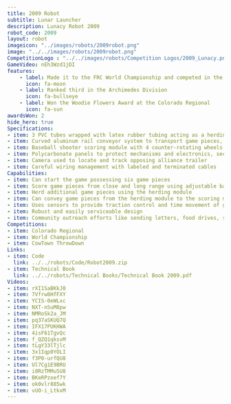 ```yaml
---
title: 2009 Robot
subtitle: Lunar Launcher
description: Lunacy Robot 2009
robot_code: 2009
layout: robot
imageicon: "../images/robots/2009robot.png"
image: "../../images/robots/2009robot.png"
CompetitionLogo : "../../images/robots/Competition Logos/2009_Lunacy.png"
GameVideo: nEh3Wzd1jDI
features:
    - label: Made it to the FRC World Championship and competed in the Archimedes Division
      icon: fa-moon
    - label: Ranked third in the Archimedes Division
      icon: fa-bullseye
    - label: Won the Woodie Flowers Award at the Colorado Regional
      icon: fa-sun
awardsWon: 2
hide_hero: true
Specifications:
- item: 3 PVC tubes wrapped with latex rubber tubing acting as a herding module, driven by a high torque RS 545 motor and gearbox
- item: Curved aluminum rail conveyor system to transport game pieces, driven by a Globe motor through a jackshaft and #25 chain with 2.0" wide traction wheels (top wheel overdriven by 20%)
- item: Baseball shooter scoring module with 4 counter-rotating wheels to compress and shoot game pieces, made of waterjet-cut aluminum plates and driven by direct-drive CIM motors with adjustable wheels for close and long range scoring
- item: Polycarbonate panels to protect mechanisms and electronics, secured with Velcro
- item: Camera used to locate and track opposing alliance trailer
- item: Careful wiring management with labeled and terminated cables
Capabilities:
- item: Can start the game possessing six game pieces
- item: Score game pieces from close and long range using adjustable baseball shooter
- item: Herd additional game pieces using the herding module
- item: Can convey game pieces from the herding module to the scoring module via the curved rail conveyor
- item: Uses sensors to provide traction control and time movement of game pieces through the robot
- item: Robust and easily serviceable design
- item: Community outreach efforts like sending letters, food drives, summer camps, school presentations
Competitions:
- item: Colorado Regional
- item: World Championship
- item: CowTown ThrowDown
Links:
- item: Code
  link: ../../robots/Code/Robot2009.zip
- item: Technical Book
  link: ../../robots/Technical Books/Technical Book 2009.pdf
Videos:
- item: rXI1SaBKkJ0
- item: 7Vfrw8HfFXY
- item: YCIS-0eWLxc
- item: NXT-nSuM8pw
- item: NMRoSk2a_JM
- item: pq37aSKUQ7Q
- item: IFX17PUKHWA
- item: 4isF61TgvQc
- item: f_QZQ1qksvM
- item: tLgY33lTjlc
- item: 3x1Iqp0YOLI
- item: f3P0-urfQU8
- item: Ul7Cg1E9BRU
- item: i0RzTMMu5U8
- item: BKeRPzoef7Y
- item: ok0vlr885wk
- item: vUO-i_LtkxM
---
```

